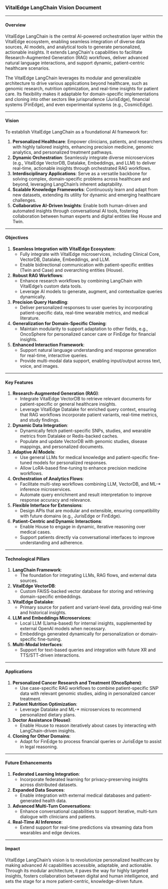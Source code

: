 ### **VitalEdge LangChain Vision Document**

---

#### **Overview**
VitalEdge LangChain is the central AI-powered orchestration layer within the VitalEdge ecosystem, enabling seamless integration of diverse data sources, AI models, and analytical tools to generate personalized, actionable insights. It extends LangChain's capabilities to facilitate Research-Augmented Generation (RAG) workflows, deliver advanced natural language interactions, and support dynamic, patient-centric healthcare scenarios. 

The VitalEdge LangChain leverages its modular and generalizable architecture to drive various applications beyond healthcare, such as genomic research, nutrition optimization, and real-time insights for patient care. Its flexibility makes it adaptable for domain-specific implementations and cloning into other sectors like jurisprudence (JurisEdge), financial systems (FinEdge), and even experimental systems (e.g., CosmicEdge).

---

#### **Vision**
To establish VitalEdge LangChain as a foundational AI framework for:
1. **Personalized Healthcare**: Empower clinicians, patients, and researchers with highly tailored insights, enhancing precision medicine, genomic analytics, and personalized treatment pathways.
2. **Dynamic Orchestration**: Seamlessly integrate diverse microservices (e.g., VitalEdge VectorDB, Datalake, Embeddings, and LLM) to deliver real-time, actionable insights through orchestrated RAG workflows.
3. **Interdisciplinary Applications**: Serve as a versatile backbone for solving complex, domain-specific problems across healthcare and beyond, leveraging LangChain’s inherent adaptability.
4. **Scalable Knowledge Frameworks**: Continuously learn and adapt from new datasets, extending its utility for dynamic and emerging healthcare challenges.
5. **Collaborative AI-Driven Insights**: Enable both human-driven and automated insights through conversational AI tools, fostering collaboration between human experts and digital entities like House and Twin.

---

#### **Objectives**
1. **Seamless Integration with VitalEdge Ecosystem**:
   - Fully integrate with VitalEdge microservices, including Clinical Core, VectorDB, Datalake, Embeddings, and LLM.
   - Enable bidirectional communication with patient-specific entities (Twin and Case) and overarching entities (House).
2. **Robust RAG Workflows**:
   - Enhance research workflows by combining LangChain with VitalEdge’s custom data tools.
   - Leverage AI models to generate, augment, and contextualize queries dynamically.
3. **Precision Query Handling**:
   - Deliver personalized responses to user queries by incorporating patient-specific data, real-time wearable metrics, and medical literature.
4. **Generalization for Domain-Specific Cloning**:
   - Maintain modularity to support adaptation to other fields, e.g., OncoSphere for personalized cancer care or FinEdge for financial insights.
5. **Enhanced Interaction Framework**:
   - Support natural language understanding and response generation for real-time, interactive queries.
   - Provide multi-modal data support, enabling input/output across text, voice, and images.

---

#### **Key Features**
1. **Research-Augmented Generation (RAG)**:
   - Integrate VitalEdge VectorDB to retrieve relevant documents for patient-specific or general healthcare insights.
   - Leverage VitalEdge Datalake for enriched query context, ensuring that RAG workflows incorporate patient variants, real-time metrics, and study findings.
2. **Dynamic Data Integration**:
   - Dynamically fetch patient-specific SNPs, studies, and wearable metrics from Datalake or Redis-backed caches.
   - Populate and update VectorDB with genomic studies, disease mappings, and personalized documents.
3. **Adaptive AI Models**:
   - Use general LLMs for medical knowledge and patient-specific fine-tuned models for personalized responses.
   - Allow LoRA-based fine-tuning to enhance precision medicine workflows.
4. **Orchestration of Analytics Flows**:
   - Facilitate multi-step workflows combining LLM, VectorDB, and ML-* inference microservices.
   - Automate query enrichment and result interpretation to improve response accuracy and relevance.
5. **Flexible Interface for Extensions**:
   - Design APIs that are modular and extensible, ensuring compatibility with future domains (e.g., JurisEdge or FinEdge).
6. **Patient-Centric and Dynamic Interactions**:
   - Enable House to engage in dynamic, iterative reasoning over medical cases.
   - Support patients directly via conversational interfaces to improve understanding and adherence.

---

#### **Technological Pillars**
1. **LangChain Framework**:
   - The foundation for integrating LLMs, RAG flows, and external data sources.
2. **VitalEdge VectorDB**:
   - Custom FAISS-backed vector database for storing and retrieving domain-specific embeddings.
3. **VitalEdge Datalake**:
   - Primary source for patient and variant-level data, providing real-time and historical insights.
4. **LLM and Embeddings Microservices**:
   - Local LLM (Llama-based) for internal insights, supplemented by external OpenAI models when necessary.
   - Embeddings generated dynamically for personalization or domain-specific fine-tuning.
5. **Multi-Modal Interfaces**:
   - Support for text-based queries and integration with future XR and TTS/STT-driven interactions.

---

#### **Applications**
1. **Personalized Cancer Research and Treatment (OncoSphere)**:
   - Use case-specific RAG workflows to combine patient-specific SNP data with relevant genomic studies, aiding in personalized cancer treatment.
2. **Patient Nutrition Optimization**:
   - Leverage Datalake and ML-* microservices to recommend personalized dietary plans.
3. **Doctor Assistance (House)**:
   - Enable House to reason iteratively about cases by interacting with LangChain-driven insights.
4. **Cloning for Other Domains**:
   - Adapt for FinEdge to process financial queries or JurisEdge to assist in legal reasoning.

---

#### **Future Enhancements**
1. **Federated Learning Integration**:
   - Incorporate federated learning for privacy-preserving insights across distributed datasets.
2. **Expanded Data Sources**:
   - Enable integration with external medical databases and patient-generated health data.
3. **Advanced Multi-Turn Conversations**:
   - Enhance conversational capabilities to support iterative, multi-turn dialogue with clinicians and patients.
4. **Real-Time AI Inference**:
   - Extend support for real-time predictions via streaming data from wearables and edge devices.

---

#### **Impact**
VitalEdge LangChain’s vision is to revolutionize personalized healthcare by making advanced AI capabilities accessible, adaptable, and actionable. Through its modular architecture, it paves the way for highly targeted insights, fosters collaboration between digital and human intelligence, and sets the stage for a more patient-centric, knowledge-driven future.

